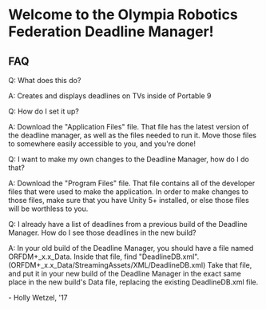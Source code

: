 # Welcome to the Olympia Robotics Federation Deadline Manager!

## FAQ
Q: What does this do?

A: Creates and displays deadlines on TVs inside of Portable 9


Q: How do I set it up? 

A: Download the "Application Files" file. That file has the latest version of the deadline manager, as well as the files needed to run it. 
Move those files to somewhere easily accessible to you, and you're done!


Q: I want to make my own changes to the Deadline Manager, how do I do that?

A: Download the "Program Files" file. That file contains all of the developer files that were used to make the application. In order to make changes to those
files, make sure that you have Unity 5+ installed, or else those files will be worthless to you.


Q: I already have a list of deadlines from a previous build of the Deadline Manager. How do I see those deadlines in the new build?

A: In your old build of the Deadline Manager, you should have a file named ORFDM+_x.x_Data. Inside that file, find "DeadlineDB.xml". (ORFDM+_x.x_Data/StreamingAssets/XML/DeadlineDB.xml) 
Take that file, and put it in your new build of the Deadline Manager in the exact same place in the new build's Data file, replacing the existing DeadlineDB.xml file.


\- Holly Wetzel, '17
